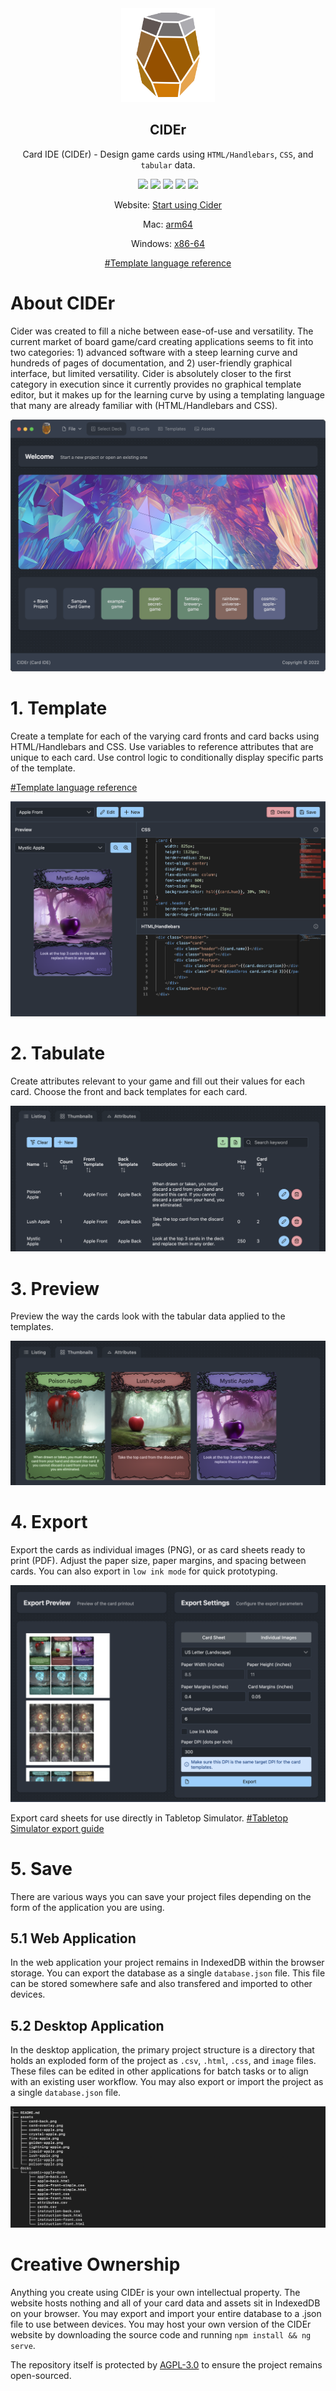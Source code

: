 <div align="center">

<img src="docs/assets/cider-logo-512.png" width=150px>

## CIDEr
Card IDE (CIDEr) - Design game cards using `HTML/Handlebars`, `CSS`, and `tabular` data.

[![][license]][license-url] 
[![][stars]][gh-url]
[![][release]][gh-url]
[![][last-commit]][gh-url]
[![][website]][pages-url]

Website: [Start using Cider][pages-url]

Mac: [arm64][mac-download]

Windows: [x86-64][windows-download]

[#Template language reference][handlebars-url]

</div>

# About CIDEr
Cider was created to fill a niche between ease-of-use and versatility. The current market of board game/card creating applications seems to fit
into two categories: 1) advanced software with a steep learning curve and hundreds of pages of documentation, and 2) user-friendly graphical interface, but limited versatility. Cider is absolutely closer to the first category in execution since it currently provides no graphical template editor, but it makes up for the learning curve by using a templating language that many are already familiar with (HTML/Handlebars and CSS).

![screen-1]

# 1. Template
Create a template for each of the varying card fronts and card backs using
HTML/Handlebars and CSS. Use variables to reference attributes that
are unique to each card. Use control logic to conditionally display
specific parts of the template.

[#Template language reference][handlebars-url]

![screen-2]

# 2. Tabulate
Create attributes relevant to your game and fill out their values for each
card. Choose the front and back templates for each card.

![screen-3]

# 3. Preview
Preview the way the cards look with the tabular data applied to the templates.

![screen-4]

# 4. Export
Export the cards as individual images (PNG), or as card sheets ready to print (PDF). Adjust the paper size, paper margins, and spacing between cards. You can also export in `low ink mode` for quick prototyping.

![screen-5]

Export card sheets for use directly in Tabletop Simulator.
[#Tabletop Simulator export guide][ttsexport-url]

# 5. Save
There are various ways you can save your project files depending on the form of the application you are using.

## 5.1 Web Application
In the web application your project remains in IndexedDB within the browser storage. You can export the database as a single `database.json` file. This file can be stored somewhere safe and also transfered and imported to other devices.

## 5.2 Desktop Application
In the desktop application, the primary project structure is a directory that holds an exploded form of the project as `.csv`, `.html`, `.css`, and `image` files. These files can be edited in other applications for batch tasks or to align with an existing user workflow. You may also export or import the project as a single `database.json` file.

![image-file-tree]

# Creative Ownership
Anything you create using CIDEr is your own intellectual property.
The website hosts nothing and all of your card data and assets sit
in IndexedDB on your browser. You may export and import your entire
database to a .json file to use between devices. You may host your own
version of the CIDEr website by downloading the source code and running `npm install && ng serve`.

The repository itself is protected by [AGPL-3.0][license-url] to ensure the project remains open-sourced.


[last-commit]: https://img.shields.io/github/last-commit/oatear/cider
[license]: https://badgen.net/github/license/oatear/cider?cache=600
[stars]: https://badgen.net/github/stars/oatear/cider?cache=600
[release]: https://badgen.net/github/release/oatear/cider?cache=600
[website]: https://img.shields.io/website?down_color=red&down_message=offline&up_color=green&up_message=online&url=https%3A%2F%2Foatear.github.io%2Fcider
[logo-url]: docs/assets/cider-logo-80.png
[screen-1]: cider-app/src/assets/screen-1.png
[screen-2]: cider-app/src/assets/screen-2.png
[screen-3]: cider-app/src/assets/screen-3.png
[screen-4]: cider-app/src/assets/screen-4.png
[screen-5]: cider-app/src/assets/screen-5.png
[image-file-tree]: cider-app/src/assets/image-file-tree.png
[gh-url]: https://github.com/oatear/cider
[handlebars-url]: HANDLEBARS.md
[ttsexport-url]: TTS_EXPORT.md
[license-url]: LICENSE.md
[pages-url]: https://oatear.github.io/cider
[mac-download]: https://github.com/oatear/cider/releases/download/0.3.5/cider-0.3.5-arm64.dmg
[windows-download]: https://github.com/oatear/cider/releases/download/0.3.5/cider.Setup.0.3.5.exe

